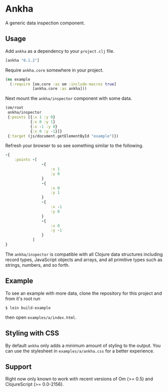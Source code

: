 # Ankha

A generic data inspection component.

## Usage

Add `ankha` as a dependency to your `project.clj` file.

```clojure
[ankha "0.1.2"]
```

Require `ankha.core` somewhere in your project. 

```clojure
(ns example 
  (:require [om.core :as om :include-macros true]
            [ankha.core :as ankha]))
```

Next mount the `ankha/inspector` component with some data.

```clojure
(om/root
 ankha/inspector
 {:points [{:x 1 :y 0}
		   {:x 0 :y 1}
		   {:x -1 :y 0}
	       {:x 0 :y -1}]}
 {:target (js/document.getElementById "example")})
```

Refresh your browser to so see something similar to the following.

```clojure
-{
	:points -[
				-{
					:x 1
					:y 0
				}
				-{
					:x 0
					:y 1
				}
				-{
					:x -1
					:y 0
				}
				-{
					:x 0
					:y -1
				}
			]
}
```

The `ankha/inspector` is compatible with all Clojure data structures
including record types, JavaScript objects and arrays, and all
primitive types such as strings, numbers, and so forth.

## Example

To see an example with more data, clone the repository for this
project and from it's root run

```
$ lein build-example
```

then open `examples/a/index.html`.

## Styling with CSS

By default `ankha` only adds a minimum amount of styling to the
output. You can use the stylesheet in `examples/a/ankha.css` for a
better experience.

## Support

Right now only known to work with recent versions of Om (>= 0.5)
and ClojureScript (>= 0.0-2156).
